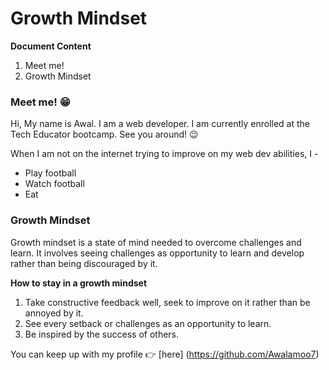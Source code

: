 # Growth Mindset
**Document Content**
1. Meet me!
2. Growth Mindset

### Meet me! :grin:
Hi, My name is Awal. I am a web developer. I am currently enrolled at the Tech Educator bootcamp. See you around! :wink: 

When I am not on the internet trying to improve on my web dev abilities, I -
- Play football
- Watch football
- Eat

### Growth Mindset
Growth mindset is a state of mind needed to overcome challenges and learn. It involves seeing challenges as opportunity to learn and develop rather than being discouraged by it. 

**How to stay in a growth mindset**
1. Take constructive feedback well, seek to improve on it rather than be annoyed by it.
2. See every setback or challenges as an opportunity to learn.
3. Be inspired by the success of others.

You can keep up with my profile :point_right: [here] (https://github.com/Awalamoo7)

